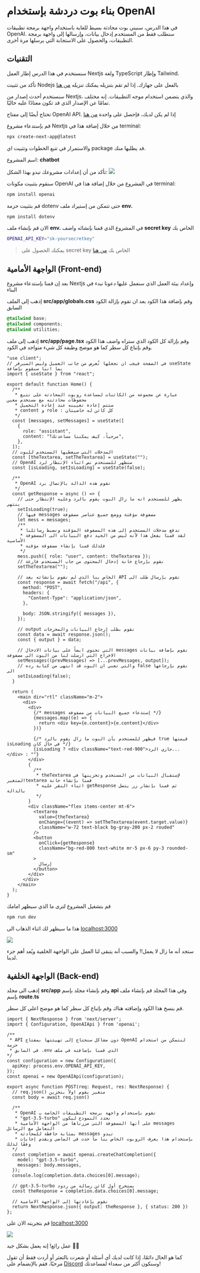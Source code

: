 # بناء بوت دردشة بإستخدام OpenAI

في هذا الدرس، سنبني بوت محادثة بسيط للغاية باستخدام واجهة برمجة تطبيقات OpenAI. سنطلب فقط من المستخدم إدخال بيانات، وإرسالها إلى واجهة برمجة التطبيقات، والحصول على الاستجابة التي يرسلها مرة أخرى.

## التقنيات

سنستخدم في هذا الدرس إطار العمل Nextjs ولغة TypeScript وإطار Tailwind.

تأكد من تثبيت Nodejs بالفعل على جهازك. إذا لم تقم بتنزيله يمكنك تنزيله <a href="https://nodejs.org/en/download" target="_blank">من هنا</a>

سنستخدم أحدث إصدار من Nextjs، والذي يتضمن استخدام موجه التطبيقات. إنه مختلف تمامًا عن الإصدار الذي قد تكون معتادًا عليه حاليًا.

تحتاج أيضًا إلى مفتاح OpenAI API. إذا لم يكن لديك، فإحصل على واحدة <a href="https://platform.openai.com/account/api-keys" target="_blank">من هنا</a>

قم بإستدعاء مشروع Nextjs من خلال إضافة هذا في terminal:

```bash
npx create-next-app@latest
```

والاستمرار في تتبع الخطوات وتثبيت اي package قد يطلبها منك.

اسم المشروع: **chatbot**

تأكد من أن إعدادات مشروعك تبدو بهذا الشكل:
<img src="https://www.web3arabs.com/courses/ai/chatbot/next-chatbot.png"/>

سنقوم بتثبيت مكونات OpenAI في المشروع من خلال إضافة هذا في terminal:

```bash
npm install openai
```

قم بتثبيت حزمة dotenv حتى تتمكن من إستيراد ملف **env.**

```bash
npm install dotenv
```

الان قم بإنشاء ملف **env.** في المشروع الذي قمنا بإنشائه واضف **secret key** الخاص بك

```bash
OPENAI_API_KEY="sk-yoursecretkey"
```

> يمكنك الحصول على secret key الخاص بك <a href="https://platform.openai.com/account/api-keys" target="_blank">من هنا</a>

## الواجهة الأمامية (Front-end)

بعد إن قمنا بإستدعاء مشروع Nextjs وإعداد بيئة العمل الذي سنعمل عليها دعونا نبدء في البناء

إذهب إلى الملف **src/app/globals.css** وقم بإضافة هذا الكود بعد ان تقوم بإزالة الكود السابق

```css
@tailwind base;
@tailwind components;
@tailwind utilities;
```

إذهب إلى ملف **src/app/page.tsx** وقم بإزالة كل الكود الذي ستراه واضف هذا الكود وقم بإتباع كل سطر كما هو موضح وظيفة كل شيء متواجد في الكود.

```TSX
"use client";
// في الصفحة فيجب ان نجعلها تُعرض من جانب العميل وليس السيرفر useState بما اننا سنقوم بإضافة
import { useState } from "react";

export default function Home() {
  /**
   * عبارة عن مجموعة من الكائنات لمساعدة روبوت المحادثة على تتبع محفوظات محادثته مع مستخدم معين
   * ستتم إعادة تعيينه عند إعادة التحميل
   * content و role : كل كائن له خاصيتان
   */
  const [messages, setMessages] = useState([
    {
      role: "assistant",
      content: "مرحباً، كيف يمكننا مساعدتك؟",
    },
  ]);
  // المدخلات التي سيعطيها المستخدم للبوت
  const [theTextarea, setTheTextarea] = useState("");
  // OpenAI ستظهر للمستخدم نص اثناء الإنتظار لرد
  const [isLoading, setIsLoading] = useState(false);

  /**
   * OpenAI تقوم هذه الدالة بالإتصال برد
   */
  const getResponse = async () => {
    // يظهر للمستخدم انه ما زال البوت يقوم بالرد وعليه الإنتظار حتى ينتهي
    setIsLoading(true);
    // فيها messages مصفوفة مؤقتة ووضع جميع عناصر مصفوفة
    let mess = messages;
    /**
     * ندفع مدخلات المستخدم إلى هذه المصفوفة المؤقتة ونضبط رسائلنا
     * لقد قمنا بفعل هذا لأنه ليس من الجيد دفع البيانات الى المصفوفة الأساسية
     * فلذلك قمنا بإنشاء مصفوفة مؤقتة
     */
    mess.push({ role: "user", content: theTextarea });
    // نقوم بإرجاع خانة إدخال المحتوى من جاب المستخدم فارغة
    setTheTextarea("");

    // الخاص بنا الذي لم نقوم بإنشائه بعد API نقوم بإرسال طلب الى
    const response = await fetch("/api", {
      method: "POST",
      headers: {
        "Content-Type": "application/json",
      },

      body: JSON.stringify({ messages }),
    });

    // output نقوم بطلب إرجاع البيانات والمخرجات
    const data = await response.json();
    const { output } = data;

    // التي تحتوي ايضاً على بيانات الادخال messages نقوم بإضافة بيانات الاخراج التي ارسلت لنا من البوت الى مصفوفة
    setMessages((prevMessages) => [...prevMessages, output]);
    // والتي تعني ان البوت قد انتهى من كتابة رده false نقوم بإرجاعها الى
    setIsLoading(false);
  }

  return (
    <main dir="rtl" className="m-2">
      <div>
        <div>
          {/* messages إستدعاء جميع البيانات من مصفوفة */}
          {messages.map((e) => {
            return <div key={e.content}>{e.content}</div>
          })}

          {/* فيظهر للمستخدم بأن البوت ما زال يقوم بالرد true قيمتها isLoading في حال كان */}
          {isLoading ? <div className="text-red-900">جاري الرد...</div> : ""}
        </div>
        {
          /**
           * theTextarea لإستقبال البيانات من المستخدم وتخزينها في المتغيرtextarea قمنا بإنشاء خانة
           * اثناء النقر عليه getResponse ثم قمنا بإنشار زر يتصل بالدالة
           */
        }
        <div className="flex items-center mt-6">
          <textarea
            value={theTextarea}
            onChange={(event) => setTheTextarea(event.target.value)}
            className="w-72 text-black bg-gray-200 px-2 rouded"
          />
          <button
            onClick={getResponse}
            className="bg-red-800 text-white mr-5 px-6 py-3 rounded-sm"
          >
            إرسال
          </button>
        </div>
      </div>
    </main>
  );
}
```

قم بتشغيل المشروع لترى ما الذي سيظهر امامك

```bash
npm run dev
```

هذا ما سيظهر لك اثناء الذهاب الى <a href="http://localhost:3000" target="_blank">localhost:3000</a>

<img src="https://www.web3arabs.com/courses/ai/chatbot/front-end.png"/>

ستجد أنه ما زال لا يعمل!! والسبب أنه يتبقى لنا العمل على الواجهة الخلفية ويُعد أهم جزء لدينا.

## الواجهة الخلفية (Back-end)

إذهب الى مجلد **src/app** وقم بإنشاء مجلد بإسم **api** وفي هذا المجلد قم بإنشاء ملف بإسم **route.ts**

قم بنسخ هذا الكود وإضافته هناك وقم بإتباع كل سطر كما هو موضح اعلى كل سطر.

```TSX
import { NextResponse } from 'next/server';
import { Configuration, OpenAIApi } from 'openai';

/**
 * API دون مشاكل سنحتاج إلى تهيئتها بمفتاح OpenAI لنتمكن من استخدام حزمة
 * في السابق .env الذي قمنا بإضافته في ملف
*/
const configuration = new Configuration({
  apiKey: process.env.OPENAI_API_KEY,
});
const openai = new OpenAIApi(configuration);

export async function POST(req: Request, res: NextResponse) {
  // req.json() متغير يقوم اولاً بتخزين
  const body = await req.json()

  /**
   * OpenAI نقوم بإستخدام واجهة برمجة التطبيقات الخاصة ب
   * "gpt-3.5-turbo" نحدد النموذج ليكون
   * على أنها المصفوفة التي مررناها من الواجهة الأمامية messages التعامل مع الرسائل
   * بمثابة حافظة للمحادثة messages تبدو
   * بإستخدام هذا يعرف الروبوت الخاص بنا ما حدث في الماضي ويقدم إجابات وفقًا لذلك
  */
  const completion = await openai.createChatCompletion({
    model: "gpt-3.5-turbo",
    messages: body.messages,
  });
  console.log(completion.data.choices[0].message);

  // gpt-3.5-turbo يستخرج أول كائن رسالة من ردود
  const theResponse = completion.data.choices[0].message;

  // نقوم بإعادتها إلى الواجهة الامامية
  return NextResponse.json({ output: theResponse }, { status: 200 })
};
```

قم بتجربته الان على <a href="http://localhost:3000" target="_blank">localhost:3000</a>

<img src="https://www.web3arabs.com/courses/ai/chatbot/chatbot.png"/>

عمل رائع! إنه يعمل بشكل جيد 🥳🥳

كما هو الحال دائمًا، إذا كانت لديك أي أسئلة أو شعرت بالتعثر أو أردت فقط أن تقول مرحبًا، فقم بالإنضمام على <a href="https://discord.gg/ykgUvqMc4Q" target="_blank">Discord</a> وسنكون أكثر من سعداء لمساعدتك!
